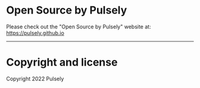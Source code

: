 # Open Source by Pulsely

Please check out the "Open Source by Pulsely" website at:  
https://pulsely.github.io

---

# Copyright and license

Copyright 2022 Pulsely
